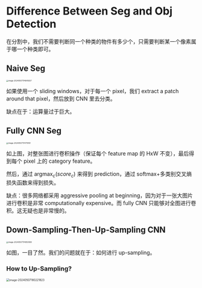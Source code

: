 # Difference Between Seg and Obj Detection

在分割中，我们不需要判断同一个种类的物件有多少个，只需要判断某一个像素属于哪一个种类即可。

## Naive Seg

<img src="https://gitlab.com/mtdickens1998/mtd-images/-/raw/main/img/2024/05/7_17_47_34_202405071747762.png" alt="image-20240507174645837" style="zoom:33%;" />

如果使用一个 sliding windows，对于每一个 pixel，我们 extract a patch around that pixel，然后放到 CNN 里去分类。

缺点在于：运算量过于巨大。

## Fully CNN Seg 

<img src="https://gitlab.com/mtdickens1998/mtd-images/-/raw/main/img/2024/05/7_17_47_13_202405071747570.png" alt="image-20240507174710161" style="zoom:33%;" />

如上图，对整张图进行卷积操作（保证每个 feature map 的 HxW 不变），最后得到每个 pixel 上的 category feature。

然后，通过 $\mathop{\arg\max}_c (score_c)$ 来得到 prediction，通过 softmax+多类别交叉熵损失函数来得到损失。

缺点：很多网络都采用 aggressive pooling at beginning，因为对于一张大图片进行卷积是非常 computationally expensive。而 fully CNN 只能够对全图进行卷积。这无疑也是非常慢的。

## Down-Sampling-Then-Up-Sampling CNN

<img src="https://gitlab.com/mtdickens1998/mtd-images/-/raw/main/img/2024/05/7_17_49_54_202405071749503.png" alt="image-20240507174950089" style="zoom: 33%;" />

如图，一目了然。我们的问题就在于：如何进行 up-sampling。

### How to Up-Sampling?

<img src="https://gitlab.com/mtdickens1998/mtd-images/-/raw/main/img/2024/05/7_20_32_59_202405072032727.png" alt="image-20240507180221823" style="zoom:50%;" />